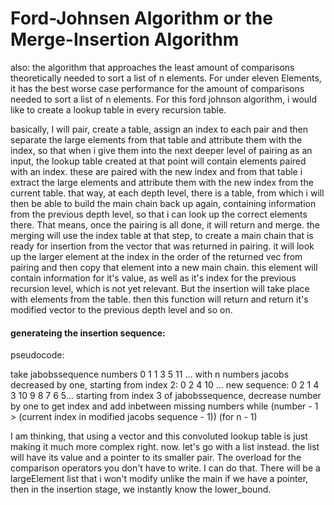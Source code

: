 # Ford-Johnsen Algorithm or the Merge-Insertion Algorithm

also: the algorithm that approaches the least amount of comparisons theoretically needed to sort a list of n elements.
For under eleven Elements, it has the best worse case performance for the amount of comparisons needed to sort a list of n elements.
For this ford johnson algorithm, i would like to create a lookup table in every recursion table.

basically, I will pair, create a table, assign an index to each pair and then separate the large elements from that table and attribute them with the index, so that when i give them into the next deeper level of pairing as an input, the lookup table created at that point will contain elements paired with an index. these are paired with the new index and from that table i extract the large elements and attribute them with the new index from the current table. that way, at each depth level, there is a table, from which i will then be able to build the main chain back up again, containing information from the previous depth level, so that i can look up the correct elements there. That means, once the pairing is all done, it will return and merge. the merging will use the index table at that step, to create a main chain that is ready for insertion from the vector that was returned in pairing. it will look up the larger element at the index in the order of the returned vec from pairing and then copy that element into a new main chain. this element will contain information for it's value, as well as it's index for the previous recursion level, which is not yet relevant. But the insertion will take place with elements from the table. then this function will return and return it's modified vector to the previous depth level and so on.

#### generateing the insertion sequence:

pseudocode:

take jabobssequence numbers
	0 1 1 3 5 11 ... with n numbers
jacobs decreased by one, starting from index 2:
	0 2 4 10 ...
new sequence: 0 2  1 4  3 10 9 8 7 6 5... 
starting from index 3 of jabobssequence, decrease number by one to get index
and add inbetween missing numbers while (number - 1 > (current index in modified jacobs sequence - 1))
(for n - 1)


I am thinking, that using a vector and this convoluted lookup table is just making it much more complex right. now. let's go with a list instead.
the list will have its value and a pointer to its smaller pair. The overload for the comparison operators you don't have to write. I can do that.
There will be a largeElement list that i won't modify unlike the main
if we have a pointer, then in the insertion stage, we instantly know the lower_bound.
